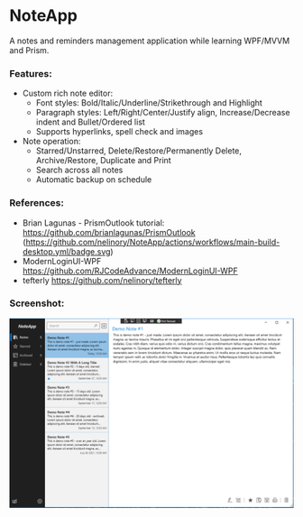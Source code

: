 # NoteApp
A notes and reminders management application while learning WPF/MVVM and Prism.

### Features:
- Custom rich note editor:
  - Font styles: Bold/Italic/Underline/Strikethrough and Highlight
  - Paragraph styles: Left/Right/Center/Justify align, Increase/Decrease indent and Bullet/Ordered list
  - Supports hyperlinks, spell check and images
- Note operation:
  - Starred/Unstarred, Delete/Restore/Permanently Delete, Archive/Restore, Duplicate and Print
  - Search across all notes
  - Automatic backup on schedule

### References:
- Brian Lagunas - PrismOutlook tutorial: https://github.com/brianlagunas/PrismOutlook
(https://github.com/nelinory/NoteApp/actions/workflows/main-build-desktop.yml/badge.svg)
- ModernLoginUI-WPF https://github.com/RJCodeAdvance/ModernLoginUI-WPF
- tefterly https://github.com/nelinory/tefterly

### Screenshot:
<img src="Screenshot.png" alt="Screenshot" width="900"/>
